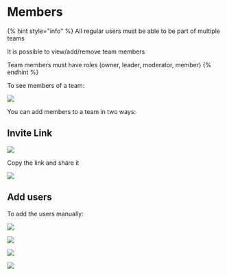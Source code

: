 # Members

{% hint style="info" %}
All regular users must be able to be part of multiple teams

It is possible to view/add/remove team members

Team members must have roles \(owner, leader, moderator, member\)
{% endhint %}

To see members of a team:

![](../../../.gitbook/assets/image%20%28363%29.png)

You can add members to a team in two ways:

## **Invite Link**

![](../../../.gitbook/assets/image%20%28369%29.png)

Copy the link and share it

![](../../../.gitbook/assets/image%20%28342%29.png)

## **Add users**

To add the users manually:

![](../../../.gitbook/assets/image%20%28361%29.png)

![](../../../.gitbook/assets/image%20%28350%29.png)

![](../../../.gitbook/assets/image%20%28351%29.png)

![](../../../.gitbook/assets/image%20%28366%29.png)

